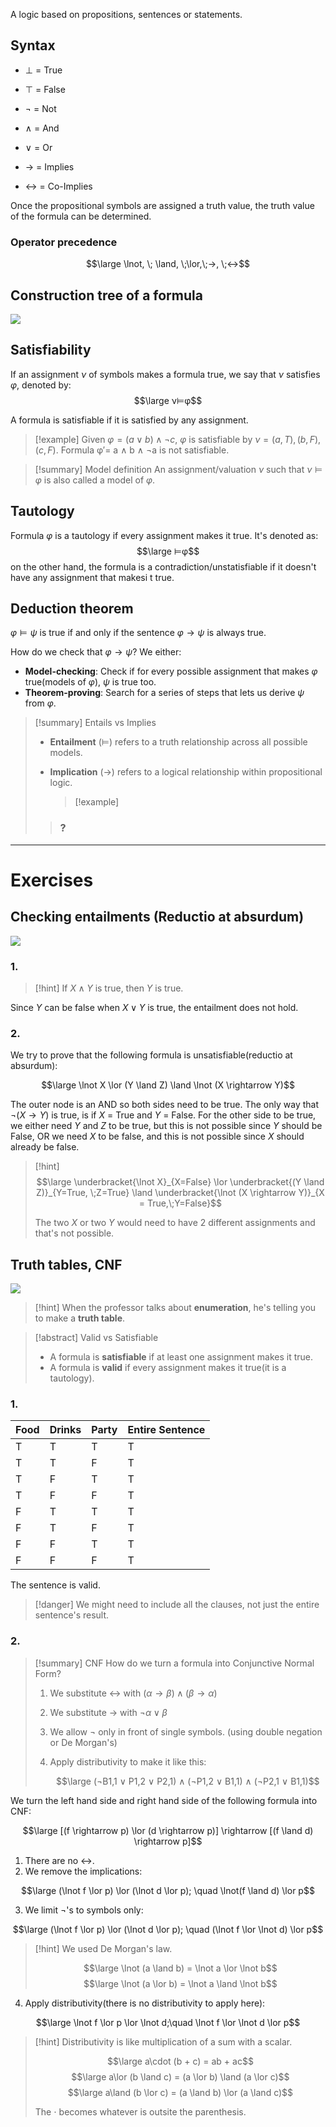 A logic based on propositions, sentences or statements.

## Syntax

- ⊥ = True
- ⊤ = False

- ¬ = Not
- ∧ = And
- ∨ = Or
- → = Implies
- ↔ = Co-Implies

Once the propositional symbols are assigned a truth value, the truth value of the formula can be determined.

### Operator precedence

$$\large \lnot, \; \land, \;\lor,\;→, \;↔$$

## Construction tree of a formula

![](../z_images/Pasted%20image%2020240610200031.png)

## Satisfiability

If an assignment $ν$ of symbols makes a formula true, we say that $ν$ satisfies $φ$, denoted by:
$$\large ν⊨φ$$

A formula is satisfiable if it is satisfied by any assignment.

> [!example]
> Given $φ=(a∨b)∧¬c$, $φ$ is satisfiable by $ν={(a,T),(b,F),(c,F)}$.
> Formula φ′= a ∧ b ∧ ¬a is not satisfiable.

> [!summary] Model definition
> An assignment/valuation $ν$ such that $ν⊨φ$ is also called a model of $φ$.

## Tautology

Formula $φ$ is a tautology if every assignment makes it true.
It's denoted as:
$$\large ⊨φ$$
on the other hand, the formula is a contradiction/unstatisfiable if it doesn't have any assignment that makesi t true.


## Deduction theorem

$φ⊨ψ$ is true if and only if the sentence $φ → ψ$ is always true.

How do we check that $φ → ψ$?
We either:
- **Model-checking**: Check if for every possible assignment that makes $φ$ true(models of $φ$), $ψ$ is true too.
- **Theorem-proving**: Search for a series of steps that lets us derive $ψ$ from $φ$.

> [!summary] Entails vs Implies
> - **Entailment** ($⊨$) refers to a truth relationship across all possible models.
> - **Implication** ($→$) refers to a logical relationship within propositional logic.
>   
>   > [!example]
> > ### ?

---

# Exercises

## Checking entailments (Reductio at absurdum)

![](../z_images/Pasted%20image%2020240612112614.png)

### 1.
> [!hint]
> If $X \land  Y$ is true, then $Y$ is true.


Since $Y$ can be false when $X∨Y$ is true, the entailment does not hold.

### 2. 

We try to prove that the following formula is unsatisfiable(reductio at absurdum):

$$\large \lnot X \lor (Y \land Z) \land \lnot (X \rightarrow Y)$$

The outer node is an AND so both sides need to be true.
The only way that $\lnot (X \rightarrow Y)$ is true, is if $X$ = True and $Y$ = False.
For the other side to be true, we either need $Y$ and $Z$ to be true, but this is not possible since $Y$ should be False, OR we need $X$ to be false, and this is not possible since $X$ should already be false.

> [!hint]
> $$\large \underbracket{\lnot X}_{X=False} \lor \underbracket{(Y \land Z)}_{Y=True, \;Z=True} \land \underbracket{\lnot (X \rightarrow Y)}_{X = True,\;Y=False}$$
> 
> The two $X$ or two $Y$ would need to have 2 different assignments and that's not possible.


## Truth tables, CNF

![](../z_images/Pasted%20image%2020240612181307.png)

> [!hint]
> When the professor talks about **enumeration**, he's telling you to make a **truth table**.

> [!abstract] Valid vs Satisfiable
> - A formula is **satisfiable** if at least one assignment makes it true.
> - A formula is **valid** if every assignment makes it true(it is a tautology).

### 1.
| Food | Drinks | Party | Entire Sentence |
|------|--------|-------|-----------------|
| T    | T      | T     | T               |
| T    | T      | F     | T               |
| T    | F      | T     | T               |
| T    | F      | F     | T               |
| F    | T      | T     | T               |
| F    | T      | F     | T               |
| F    | F      | T     | T               |
| F    | F      | F     | T               |
The sentence is valid.

> [!danger]
> We might need to include all the clauses, not just the entire sentence's result.


### 2.

> [!summary] CNF
> How do we turn a formula into Conjunctive Normal Form?
> 1. We substitute ↔ with $(α→β)∧(β→α)$
> 2. We substitute → with $¬α∨β$
> 3. We allow ¬ only in front of single symbols. (using double negation or De Morgan's)
> 4. Apply distributivity to make it like this:
>    
>    $$\large (¬B1,1 ∨ P1,2 ∨ P2,1) ∧ (¬P1,2 ∨ B1,1) ∧ (¬P2,1 ∨ B1,1)$$

We turn the left hand side and right hand side of the following formula into CNF:

$$\large [(f \rightarrow p) \lor (d \rightarrow p)] \rightarrow [(f \land d) \rightarrow p]$$
1. There are no $↔$.
2. We remove the implications:

$$\large (\lnot f \lor p) \lor (\lnot d \lor p); \quad \lnot(f \land d) \lor p$$

3. We limit $\lnot$'s to symbols only:

$$\large (\lnot f \lor p) \lor (\lnot d \lor p); \quad (\lnot f \lor \lnot d) \lor p$$

> [!hint]
> We used De Morgan's law.
> 
> $$\large \lnot (a \land b) = \lnot a \lor \lnot b$$
> $$\large \lnot (a \lor b) = \lnot a \land \lnot b$$


4. Apply distributivity(there is no distributivity to apply here):

$$\large \lnot f \lor p \lor \lnot d;\quad \lnot f \lor \lnot d \lor p$$

> [!hint]
> Distributivity is like multiplication of a sum with a scalar.
> 
> $$\large a\cdot (b + c) = ab + ac$$
> $$\large a\lor (b \land c) = (a \lor b) \land (a \lor c)$$
> $$\large a\land (b \lor c) = (a \land b) \lor (a \land c)$$
> 
> The $\cdot$ becomes whatever is outsite the parenthesis.
